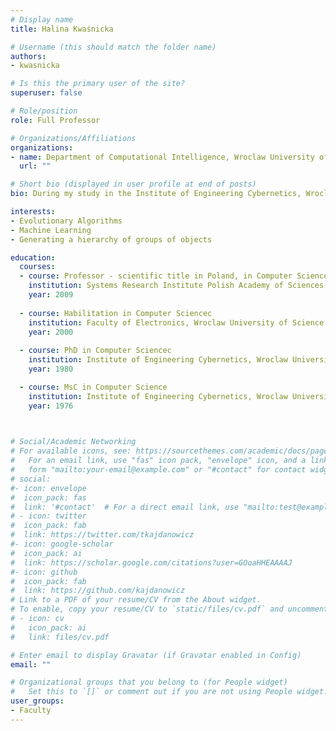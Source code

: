 ```yaml
---
# Display name
title: Halina Kwaśnicka

# Username (this should match the folder name)
authors:
- kwasnicka

# Is this the primary user of the site?
superuser: false

# Role/position
role: Full Professor

# Organizations/Affiliations
organizations:
- name: Department of Computational Intelligence, Wroclaw University of Science and Technology
  url: ""

# Short bio (displayed in user profile at end of posts)
bio: During my study in the Institute of Engineering Cybernetics, Wroclaw University of Technology, together with my husband, under the supervision of prof. Roman Galar, we have initiated project on evolutionary processes modelling. That project ended by defending the Master Thesis focused on application of so called preadaptive principle to model evolutionary processes. Over time my interests widened on nature-inspired methods, data mining, knowledge based systems and intelligent techniques in image analysis were the next areas of research. The newest subject is generating a hierarchy of groups of objects. (

interests:
- Evolutionary Algorithms
- Machine Learning
- Generating a hierarchy of groups of objects

education:
  courses:
  - course: Professor - scientific title in Poland, in Computer Science (Artificial Intelligence)
    institution: Systems Research Institute Polish Academy of Sciences
    year: 2009
    
  - course: Habilitation in Computer Sciencec
    institution: Faculty of Electronics, Wroclaw University of Science and Technology
    year: 2000
    
  - course: PhD in Computer Sciencec
    institution: Institute of Engineering Cybernetics, Wroclaw University of Science and Technology
    year: 1980

  - course: MsC in Computer Science
    institution: Institute of Engineering Cybernetics, Wroclaw University of Science and Technology
    year: 1976
    


# Social/Academic Networking
# For available icons, see: https://sourcethemes.com/academic/docs/page-builder/#icons
#   For an email link, use "fas" icon pack, "envelope" icon, and a link in the
#   form "mailto:your-email@example.com" or "#contact" for contact widget.
# social:
#- icon: envelope
#  icon_pack: fas
#  link: '#contact'  # For a direct email link, use "mailto:test@example.org".
# - icon: twitter
#  icon_pack: fab
#  link: https://twitter.com/tkajdanowicz
#- icon: google-scholar
#  icon_pack: ai
#  link: https://scholar.google.com/citations?user=GOoaHHEAAAAJ
#- icon: github
#  icon_pack: fab
#  link: https://github.com/kajdanowicz
# Link to a PDF of your resume/CV from the About widget.
# To enable, copy your resume/CV to `static/files/cv.pdf` and uncomment the lines below.
# - icon: cv
#   icon_pack: ai
#   link: files/cv.pdf

# Enter email to display Gravatar (if Gravatar enabled in Config)
email: ""

# Organizational groups that you belong to (for People widget)
#   Set this to `[]` or comment out if you are not using People widget.
user_groups:
- Faculty
---
```


